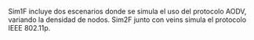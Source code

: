 Sim1F incluye dos escenarios donde se simula el uso del protocolo AODV, variando la densidad de nodos.
Sim2F junto con veins simula el protocolo IEEE 802.11p.
